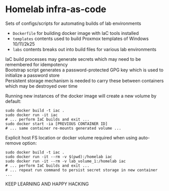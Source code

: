 # Homelab infra-as-code
Sets of configs/scripts for automating builds of lab environments
  *  `Dockerfile` for building docker image with IaC tools installed
  *  `templates` contents used to build Proxmox templates of Windows 10/11/2k25 
  *  `labs` contents breaks out into build files for various lab environments

IaC build processes may generate secrets which may need to be remembered for idempotency  
Bootstrap script generates a password-protected GPG key which is used to initialize a password store  
Persistent storage mechanism is needed to carry these between containers which may be destroyed over time  

Running new instances of the docker image will create a new volume by default:
```
sudo docker build -t iac .
sudo docker run -it iac
# ... perform IaC builds and exit ...
sudo docker start -ia [PREVIOUS CONTAINER ID]
# ... same container re-mounts generated volume ...
```

Explicit host FS location or docker volume required when using auto-remove option:
```
sudo docker build -t iac .
sudo docker run -it --rm -v $(pwd):/homelab iac
sudo docker run -it --rm -v lab_volume_1:/homelab iac
# ... perform IaC builds and exit ...
# ... repeat run command to persist secret storage in new container ...
```

KEEP LEARNING AND HAPPY HACKING
